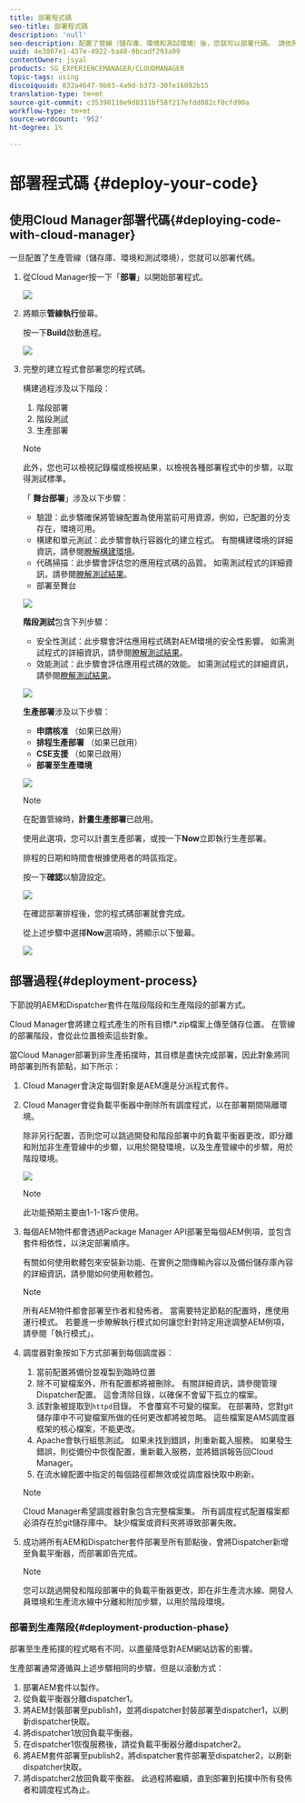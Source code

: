 ```yaml
---
title: 部署程式碼
seo-title: 部署程式碼
description: 'null'
seo-description: 配置了管線（儲存庫、環境和測試環境）後，您就可以部署代碼。 請依照本頁進一步瞭解。
uuid: 4e3807e1-437e-4922-ba48-0bcadf293a99
contentOwner: jsyal
products: SG_EXPERIENCEMANAGER/CLOUDMANAGER
topic-tags: using
discoiquuid: 832a4647-9b83-4a9d-b373-30fe16092b15
translation-type: tm+mt
source-git-commit: c35398110e9d8311bf58f217efdd082cf0cfd90a
workflow-type: tm+mt
source-wordcount: '952'
ht-degree: 1%

---
```



# 部署程式碼 {#deploy-your-code}

## 使用Cloud Manager部署代碼{#deploying-code-with-cloud-manager}

一旦配置了生產管線（儲存庫、環境和測試環境），您就可以部署代碼。

1. 從Cloud Manager按一下「**部署**」以開始部署程式。

   ![](assets/Deploy1.png)

1. 將顯示&#x200B;**管線執行**&#x200B;螢幕。

   按一下&#x200B;**Build**&#x200B;啟動進程。

   ![](assets/Deploy2.png)

1. 完整的建立程式會部署您的程式碼。

   構建過程涉及以下階段：

   1. 階段部署
   1. 階段測試
   1. 生產部署

   >[!NOTE]
   >
   >此外，您也可以檢視記錄檔或檢視結果，以檢視各種部署程式中的步驟，以取得測試標準。

   「 **舞台部署**」涉及以下步驟：

   * 驗證：此步驟確保將管線配置為使用當前可用資源，例如，已配置的分支存在，環境可用。
   * 構建和單元測試：此步驟會執行容器化的建立程式。 有關構建環境的詳細資訊，請參閱[瞭解構建環境](/help/using/build-environment-details.md)。
   * 代碼掃描：此步驟會評估您的應用程式碼的品質。 如需測試程式的詳細資訊，請參閱[瞭解測試結果](understand-your-test-results.md)。
   * 部署至舞台

   ![](assets/Stage_Deployment1.png)

   **階段測試**&#x200B;包含下列步驟：

   * 安全性測試：此步驟會評估應用程式碼對AEM環境的安全性影響。 如需測試程式的詳細資訊，請參閱[瞭解測試結果](understand-your-test-results.md)。
   * 效能測試：此步驟會評估應用程式碼的效能。 如需測試程式的詳細資訊，請參閱[瞭解測試結果](understand-your-test-results.md)。

   ![](assets/Stage_Testing1.png)

   **生產部署**&#x200B;涉及以下步驟：

   * **申請核准** （如果已啟用）
   * **排程生產部署** （如果已啟用）
   * **CSE支援** （如果已啟用）
   * **部署至生產環境**

   ![](assets/Prod_Deployment1.png)

   >[!NOTE]
   >
   >在配置管線時，**計畫生產部署**&#x200B;已啟用。
   >
   >
   >使用此選項，您可以計畫生產部署，或按一下&#x200B;**Now**&#x200B;立即執行生產部署。
   >
   >
   >排程的日期和時間會根據使用者的時區指定。
   >
   >
   >按一下&#x200B;**確認**&#x200B;以驗證設定。

   ![](assets/Production_Deployment1.png)

   在確認部署排程後，您的程式碼部署就會完成。

   從上述步驟中選擇&#x200B;**Now**&#x200B;選項時，將顯示以下螢幕。

   ![](assets/Production_Deployment2.png)

## 部署過程{#deployment-process}

下節說明AEM和Dispatcher套件在階段階段和生產階段的部署方式。

Cloud Manager會將建立程式產生的所有目標/*.zip檔案上傳至儲存位置。  在管線的部署階段，會從此位置檢索這些對象。

當Cloud Manager部署到非生產拓撲時，其目標是盡快完成部署，因此對象將同時部署到所有節點，如下所示：

1. Cloud Manager會決定每個對象是AEM還是分派程式套件。
1. Cloud Manager會從負載平衡器中刪除所有調度程式，以在部署期間隔離環境。

   除非另行配置，否則您可以跳過開發和階段部署中的負載平衡器更改，即分離和附加非生產管線中的步驟，以用於開發環境，以及生產管線中的步驟，用於階段環境。

   ![](assets/load_balancer.png)

   >[!NOTE]
   >
   >此功能預期主要由1-1-1客戶使用。

1. 每個AEM物件都會透過Package Manager API部署至每個AEM例項，並包含套件相依性，以決定部署順序。

   有關如何使用軟體包來安裝新功能、在實例之間傳輸內容以及備份儲存庫內容的詳細資訊，請參閱如何使用軟體包。

   >[!NOTE]
   >
   >所有AEM物件都會部署至作者和發佈者。 當需要特定節點的配置時，應使用運行模式。 若要進一步瞭解執行模式如何讓您針對特定用途調整AEM例項，請參閱「執行模式」。

1. 調度器對象按如下方式部署到每個調度器：

   1. 當前配置將備份並複製到臨時位置
   1. 除不可變檔案外，所有配置都將被刪除。 有關詳細資訊，請參閱管理Dispatcher配置。 這會清除目錄，以確保不會留下孤立的檔案。
   1. 該對象被提取到`httpd`目錄。  不會覆寫不可變的檔案。 在部署時，您對git儲存庫中不可變檔案所做的任何更改都將被忽略。  這些檔案是AMS調度器框架的核心檔案，不能更改。
   1. Apache會執行組態測試。 如果未找到錯誤，則重新載入服務。 如果發生錯誤，則從備份中恢復配置，重新載入服務，並將錯誤報告回Cloud Manager。
   1. 在流水線配置中指定的每個路徑都無效或從調度器快取中刷新。

   >[!NOTE]
   >Cloud Manager希望調度器對象包含完整檔案集。  所有調度程式配置檔案都必須存在於git儲存庫中。 缺少檔案或資料夾將導致部署失敗。

1. 成功將所有AEM和Dispatcher套件部署至所有節點後，會將Dispatcher新增至負載平衡器，而部署即告完成。

   >[!NOTE]
   >您可以跳過開發和階段部署中的負載平衡器更改，即在非生產流水線、開發人員環境和生產流水線中分離和附加步驟，以用於階段環境。

### 部署到生產階段{#deployment-production-phase}

部署至生產拓撲的程式略有不同，以盡量降低對AEM網站訪客的影響。

生產部署通常遵循與上述步驟相同的步驟，但是以滾動方式：

1. 部署AEM套件以製作。
1. 從負載平衡器分離dispatcher1。
1. 將AEM封裝部署至publish1，並將dispatcher封裝部署至dispatcher1，以刷新dispatcher快取。
1. 將dispatcher1放回負載平衡器。
1. 在dispatcher1恢復服務後，請從負載平衡器分離dispatcher2。
1. 將AEM套件部署至publish2，將dispatcher套件部署至dispatcher2，以刷新dispatcher快取。
1. 將dispatcher2放回負載平衡器。
此過程將繼續，直到部署到拓撲中所有發佈者和調度程式為止。



